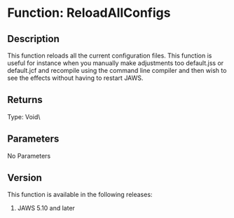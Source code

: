 # Function: ReloadAllConfigs

## Description

This function reloads all the current configuration files. This function
is useful for instance when you manually make adjustments too
default.jss or default.jcf and recompile using the command line compiler
and then wish to see the effects without having to restart JAWS.

## Returns

Type: Void\

## Parameters

No Parameters

## Version

This function is available in the following releases:

1.  JAWS 5.10 and later
